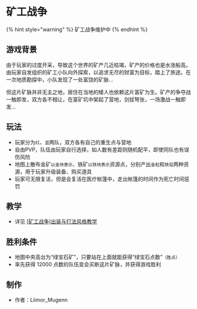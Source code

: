 # 矿工战争

{% hint style="warning" %}
矿工战争维护中
{% endhint %}

## 游戏背景

由于玩家的过度开采，导致这个世界的矿产几近枯竭，矿产的价格也是水涨船高。由玩家自发组织的矿工小队向外探索，以追求无尽的财富为目标，踏上了旅途。在一次地质勘探中，小队发现了一处富饶的矿脉...

但这片矿脉并非无主之地，居住在当地的矮人也依赖这片富矿为生。矿产的争夺战一触即发，双方各不相让，在富矿坑中架起了营地，剑拔弩张，一场激战一触即发...

## 玩法

* 玩家分为`红`、`蓝`两队，双方各有自己的重生点与营地
* 自由PVP，队伍由玩家自行选择，如人数有差距则随机配平，即使同队也有误伤风险
* 地图上散布金矿`以金块表示`、铁矿`以铁块表示`资源点，分别产出`金粒`和`铁锭`两种资源，用于玩家升级装备、购买道具
* 玩家可无限复活，但是会复活在医疗帐篷中，走出帐篷的时间作为死亡时间惩罚

## 教学

* 详见 [[矿工战争]出装与打法风格教学](https://discuss.imyvm.org/d/281--)

## 胜利条件

* 地图中央高台为“绿宝石矿”，只要站在上面就能获得“绿宝石点数”`（胜点）`
* 率先获得 12000 点数的队伍变会买断这片矿脉，并获得游戏胜利

## 制作

* 作者：Liimor_Mugenn
